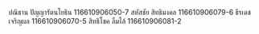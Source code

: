 ปณิธาน ปัญญารัตนโยธิน 116610906050-7
สหัสชัย สิทธิมงคล 116610906079-6
ธีรเดช เจริญผล 116610906070-5
สิทธิโชค ลิ้มไล้ 116610906081-2
